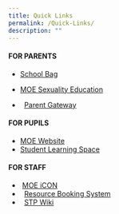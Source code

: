 ```yaml
---
title: Quick Links
permalink: /Quick-Links/
description: ""
---
```

#### **FOR PARENTS**

*   [School Bag](https://www.schoolbag.edu.sg//)

*   [MOE Sexuality Education](https://www.bukitviewpri.moe.edu.sg/student/MOE-SEXUALITY-EDUCATION/)

*     [Parent Gateway](https://pg.moe.edu.sg/)


#### **FOR PUPILS**

*   [MOE Website](https://moe.gov.sg/)
*   [Student Learning Space](https://vle.learning.moe.edu.sg/login)


#### **FOR STAFF**

*    [MOE iCON](https://icon.moe.edu.sg/)
*     [Resource Booking System](https://rbs.avero-tech.com/)
*     [STP Wiki](https://go.gov.sg/stp)